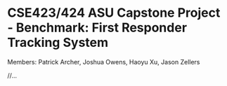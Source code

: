 # CSE423/424 ASU Capstone Project - Benchmark: First Responder Tracking System
Members: Patrick Archer, Joshua Owens, Haoyu Xu, Jason Zellers

//...
